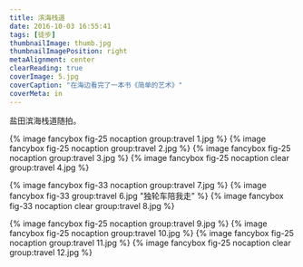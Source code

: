 ```yaml
---
title: 滨海栈道
date: 2016-10-03 16:55:41
tags: [徒步]
thumbnailImage: thumb.jpg
thumbnailImagePosition: right
metaAlignment: center
clearReading: true
coverImage: 5.jpg
coverCaption: "在海边看完了一本书《简单的艺术》"
coverMeta: in
---
```


盐田滨海栈道随拍。
<!-- excerpt -->

{% image fancybox fig-25 nocaption group:travel 1.jpg %}
{% image fancybox fig-25 nocaption group:travel 2.jpg %}
{% image fancybox fig-25 nocaption group:travel 3.jpg %}
{% image fancybox fig-25 nocaption clear group:travel 4.jpg %}

{% image fancybox fig-33 nocaption group:travel 7.jpg %}
{% image fancybox fig-33 group:travel 6.jpg "独轮车陪我走" %}
{% image fancybox fig-33 nocaption clear group:travel 8.jpg %}

{% image fancybox fig-25 nocaption group:travel 9.jpg %}
{% image fancybox fig-25 nocaption group:travel 10.jpg %}
{% image fancybox fig-25 nocaption group:travel 11.jpg %}
{% image fancybox fig-25 nocaption clear group:travel 12.jpg %}

